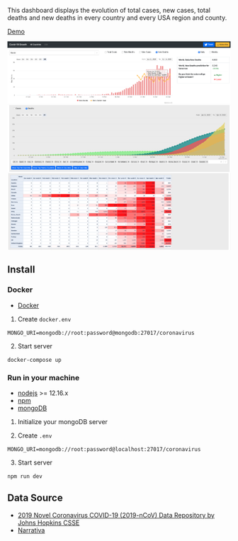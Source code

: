 This dashboard displays the evolution of total cases, new cases, total deaths and new deaths in every country and every USA region and county.

[Demo](https://coronavirus-growth.herokuapp.com/)

<img src="assets/oneCountry.png">
<img src="assets/multipleCountries.png">
<img src="assets/pivotTable.png">


## Install

### Docker

* [Docker](https://docs.docker.com/get-docker/)

1. Create `docker.env`
```
MONGO_URI=mongodb://root:password@mongodb:27017/coronavirus
```

2. Start server
```
docker-compose up
```

###  Run in your machine

* [nodejs](https://nodejs.org) >= 12.16.x
* [npm](https://www.npmjs.com/get-npm)
* [mongoDB](https://docs.mongodb.com/manual/installation/)

1. Initialize your mongoDB server

2. Create `.env`
```
MONGO_URI=mongodb://root:password@localhost:27017/coronavirus
```

3. Start server
```
npm run dev
```

## Data Source

* [2019 Novel Coronavirus COVID-19 (2019-nCoV) Data Repository by Johns Hopkins CSSE](https://github.com/CSSEGISandData/COVID-19)
* [Narrativa](https://covid19tracking.narrativa.com/index_en.html)
